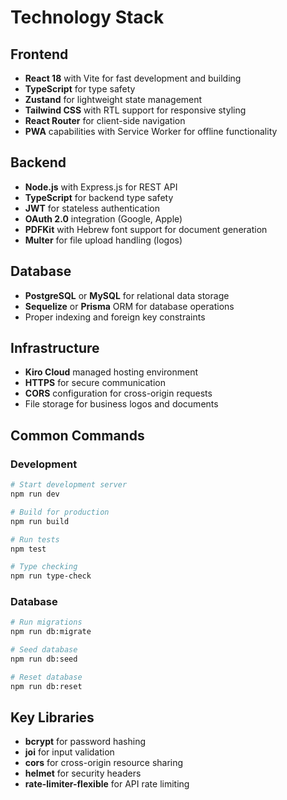 # Technology Stack

## Frontend
- **React 18** with Vite for fast development and building
- **TypeScript** for type safety
- **Zustand** for lightweight state management
- **Tailwind CSS** with RTL support for responsive styling
- **React Router** for client-side navigation
- **PWA** capabilities with Service Worker for offline functionality

## Backend
- **Node.js** with Express.js for REST API
- **TypeScript** for backend type safety
- **JWT** for stateless authentication
- **OAuth 2.0** integration (Google, Apple)
- **PDFKit** with Hebrew font support for document generation
- **Multer** for file upload handling (logos)

## Database
- **PostgreSQL** or **MySQL** for relational data storage
- **Sequelize** or **Prisma** ORM for database operations
- Proper indexing and foreign key constraints

## Infrastructure
- **Kiro Cloud** managed hosting environment
- **HTTPS** for secure communication
- **CORS** configuration for cross-origin requests
- File storage for business logos and documents

## Common Commands

### Development
```bash
# Start development server
npm run dev

# Build for production
npm run build

# Run tests
npm test

# Type checking
npm run type-check
```

### Database
```bash
# Run migrations
npm run db:migrate

# Seed database
npm run db:seed

# Reset database
npm run db:reset
```

## Key Libraries
- **bcrypt** for password hashing
- **joi** for input validation
- **cors** for cross-origin resource sharing
- **helmet** for security headers
- **rate-limiter-flexible** for API rate limiting